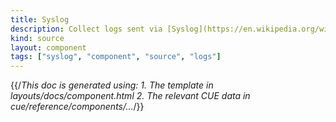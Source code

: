 ```yaml
---
title: Syslog
description: Collect logs sent via [Syslog](https://en.wikipedia.org/wiki/Syslog)
kind: source
layout: component
tags: ["syslog", "component", "source", "logs"]
---
```


{{/*This doc is generated using:
     1. The template in layouts/docs/component.html
2. The relevant CUE data in cue/reference/components/...*/}}
